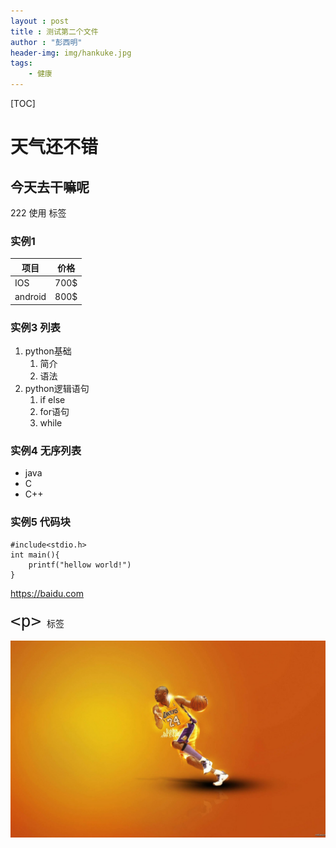 ```yaml
---
layout : post
title : 测试第二个文件
author : "彭西明"
header-img: img/hankuke.jpg
tags:
    - 健康
---
```

[TOC]

# 天气还不错

## 今天去干嘛呢

222
使用 标签

### 实例1

|项目|价格|
|------|------|
|IOS|700$|
|android|800$|

### 实例3 列表

1. python基础
    1. 简介
    2. 语法
2. python逻辑语句
    1. if else
    2. for语句 
    3. while

### 实例4 无序列表

- java
- C
- C++

### 实例5 代码块

```
#include<stdio.h>
int main(){
    printf("hellow world!")
}
```

https://baidu.com

<font  size = 6 > `<p>` </font>标签

![](/img/kobe1.jpg)